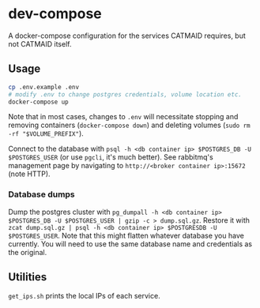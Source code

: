 # dev-compose

A docker-compose configuration for the services CATMAID requires, but not CATMAID itself.

## Usage

```sh
cp .env.example .env
# modify .env to change postgres credentials, volume location etc.
docker-compose up
```

Note that in most cases, changes to `.env` will necessitate
stopping and removing containers (`docker-compose down`)
and deleting volumes (`sudo rm -rf "$VOLUME_PREFIX"`).

Connect to the database with `psql -h <db container ip> $POSTGRES_DB -U $POSTGRES_USER` (or use `pgcli`, it's much better).
See rabbitmq's management page by navigating to `http://<broker container ip>:15672` (note HTTP).

### Database dumps

Dump the postgres cluster with `pg_dumpall -h <db container ip> $POSTGRES_DB -U $POSTGRES_USER | gzip -c > dump.sql.gz`.
Restore it with `zcat dump.sql.gz | psql -h <db container ip> $POSTGRESDB -U $POSTGRES_USER`.
Note that this might flatten whatever database you have currently.
You will need to use the same database name and credentials as the original.

## Utilities

`get_ips.sh` prints the local IPs of each service.
